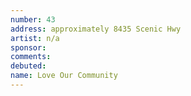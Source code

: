 ```yaml
---
number: 43
address: approximately 8435 Scenic Hwy 
artist: n/a
sponsor:
comments: 
debuted:
name: Love Our Community
---
```

